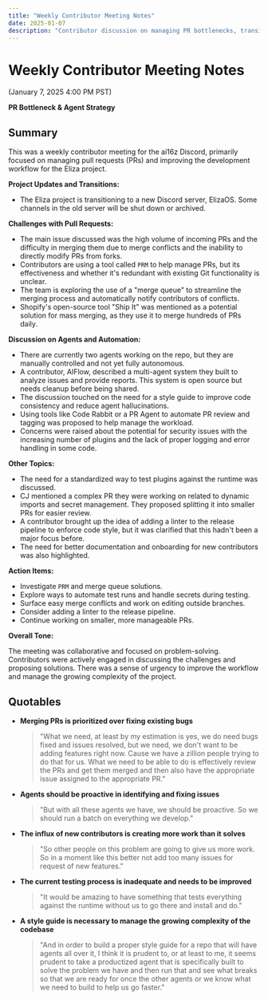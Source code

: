 ```yaml
---
title: "Weekly Contributor Meeting Notes"
date: 2025-01-07
description: "Contributor discussion on managing PR bottlenecks, transitioning to ElizaOS Discord, and implementing agent automation strategies for improved workflow efficiency."
---
```


# Weekly Contributor Meeting Notes

(January 7, 2025 4:00 PM PST)

**PR Bottleneck & Agent Strategy**


## Summary

This was a weekly contributor meeting for the ai16z Discord, primarily focused on managing pull requests (PRs) and improving the development workflow for the Eliza project.

**Project Updates and Transitions:**

*   The Eliza project is transitioning to a new Discord server, ElizaOS. Some channels in the old server will be shut down or archived.

**Challenges with Pull Requests:**

*   The main issue discussed was the high volume of incoming PRs and the difficulty in merging them due to merge conflicts and the inability to directly modify PRs from forks.
*   Contributors are using a tool called `PRM` to help manage PRs, but its effectiveness and whether it's redundant with existing Git functionality is unclear.
*   The team is exploring the use of a "merge queue" to streamline the merging process and automatically notify contributors of conflicts.
*   Shopify's open-source tool "Ship It" was mentioned as a potential solution for mass merging, as they use it to merge hundreds of PRs daily.

**Discussion on Agents and Automation:**

*   There are currently two agents working on the repo, but they are manually controlled and not yet fully autonomous.
*   A contributor, AIFlow, described a multi-agent system they built to analyze issues and provide reports. This system is open source but needs cleanup before being shared.
*   The discussion touched on the need for a style guide to improve code consistency and reduce agent hallucinations.
*   Using tools like Code Rabbit or a PR Agent to automate PR review and tagging was proposed to help manage the workload.
*   Concerns were raised about the potential for security issues with the increasing number of plugins and the lack of proper logging and error handling in some code.

**Other Topics:**

*   The need for a standardized way to test plugins against the runtime was discussed.
*   CJ mentioned a complex PR they were working on related to dynamic imports and secret management. They proposed splitting it into smaller PRs for easier review.
*   A contributor brought up the idea of adding a linter to the release pipeline to enforce code style, but it was clarified that this hadn't been a major focus before.
*   The need for better documentation and onboarding for new contributors was also highlighted.

**Action Items:**

*   Investigate `PRM` and merge queue solutions.
*   Explore ways to automate test runs and handle secrets during testing.
*   Surface easy merge conflicts and work on editing outside branches.
*   Consider adding a linter to the release pipeline.
*   Continue working on smaller, more manageable PRs.

**Overall Tone:**

The meeting was collaborative and focused on problem-solving. Contributors were actively engaged in discussing the challenges and proposing solutions. There was a sense of urgency to improve the workflow and manage the growing complexity of the project.


## Quotables

-   **Merging PRs is prioritized over fixing existing bugs**
    > "What we need, at least by my estimation is yes, we do need bugs fixed and issues resolved, but we need, we don't want to be adding features right now. Cause we have a zillion people trying to do that for us. What we need to be able to do is effectively review the PRs and get them merged and then also have the appropriate issue assigned to the appropriate PR."

-   **Agents should be proactive in identifying and fixing issues**
    > "But with all these agents we have, we should be proactive. So we should run a batch on everything we develop."

-   **The influx of new contributors is creating more work than it solves**
    > "So other people on this problem are going to give us more work. So in a moment like this better not add too many issues for request of new features."

-   **The current testing process is inadequate and needs to be improved**
    > "It would be amazing to have something that tests everything against the runtime without us to go there and install and do."

-   **A style guide is necessary to manage the growing complexity of the codebase**
    > "And in order to build a proper style guide for a repo that will have agents all over it, I think it is prudent to, or at least to me, it seems prudent to take a productized agent that is specifically built to solve the problem we have and then run that and see what breaks so that we are ready for once the other agents or we know what we need to build to help us go faster."
